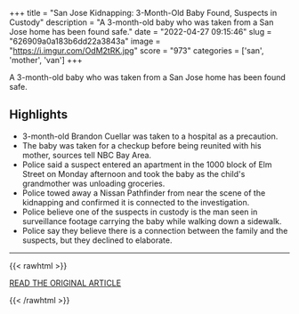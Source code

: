 +++
title = "San Jose Kidnapping: 3-Month-Old Baby Found, Suspects in Custody"
description = "A 3-month-old baby who was taken from a San Jose home has been found safe."
date = "2022-04-27 09:15:46"
slug = "626909a0a183b6dd22a3843a"
image = "https://i.imgur.com/OdM2tRK.jpg"
score = "973"
categories = ['san', 'mother', 'van']
+++

A 3-month-old baby who was taken from a San Jose home has been found safe.

## Highlights

- 3-month-old Brandon Cuellar was taken to a hospital as a precaution.
- The baby was taken for a checkup before being reunited with his mother, sources tell NBC Bay Area.
- Police said a suspect entered an apartment in the 1000 block of Elm Street on Monday afternoon and took the baby as the child's grandmother was unloading groceries.
- Police towed away a Nissan Pathfinder from near the scene of the kidnapping and confirmed it is connected to the investigation.
- Police believe one of the suspects in custody is the man seen in surveillance footage carrying the baby while walking down a sidewalk.
- Police say they believe there is a connection between the family and the suspects, but they declined to elaborate.

---

{{< rawhtml >}}
  <p class="article-category">
    <a target="_blank" href="https://www.nbcbayarea.com/news/local/san-jose-kidnapping-3-month-old-baby-found-suspect-in-custody/2874465/">READ THE ORIGINAL ARTICLE</a>
  </p>
{{< /rawhtml >}}
